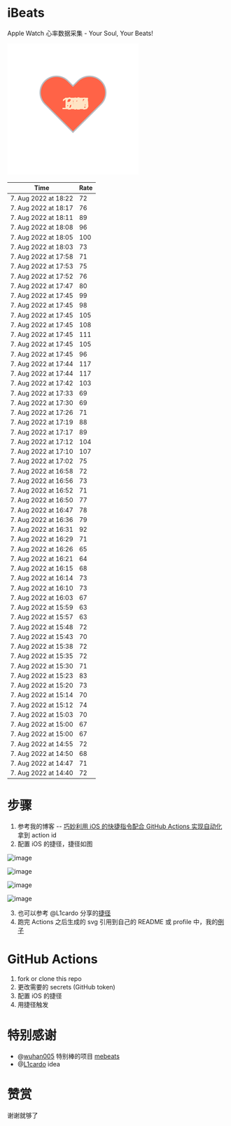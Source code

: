 # iBeats
Apple Watch 心率数据采集 - Your Soul, Your Beats!

![](./files/heart.svg)

<!--START_SECTION:my_heart_rate-->
| Time | Rate | 
 | ---- | ---- | 
| 7. Aug 2022 at 18:22 | 72 |
| 7. Aug 2022 at 18:17 | 76 |
| 7. Aug 2022 at 18:11 | 89 |
| 7. Aug 2022 at 18:08 | 96 |
| 7. Aug 2022 at 18:05 | 100 |
| 7. Aug 2022 at 18:03 | 73 |
| 7. Aug 2022 at 17:58 | 71 |
| 7. Aug 2022 at 17:53 | 75 |
| 7. Aug 2022 at 17:52 | 76 |
| 7. Aug 2022 at 17:47 | 80 |
| 7. Aug 2022 at 17:45 | 99 |
| 7. Aug 2022 at 17:45 | 98 |
| 7. Aug 2022 at 17:45 | 105 |
| 7. Aug 2022 at 17:45 | 108 |
| 7. Aug 2022 at 17:45 | 111 |
| 7. Aug 2022 at 17:45 | 105 |
| 7. Aug 2022 at 17:45 | 96 |
| 7. Aug 2022 at 17:44 | 117 |
| 7. Aug 2022 at 17:44 | 117 |
| 7. Aug 2022 at 17:42 | 103 |
| 7. Aug 2022 at 17:33 | 69 |
| 7. Aug 2022 at 17:30 | 69 |
| 7. Aug 2022 at 17:26 | 71 |
| 7. Aug 2022 at 17:19 | 88 |
| 7. Aug 2022 at 17:17 | 89 |
| 7. Aug 2022 at 17:12 | 104 |
| 7. Aug 2022 at 17:10 | 107 |
| 7. Aug 2022 at 17:02 | 75 |
| 7. Aug 2022 at 16:58 | 72 |
| 7. Aug 2022 at 16:56 | 73 |
| 7. Aug 2022 at 16:52 | 71 |
| 7. Aug 2022 at 16:50 | 77 |
| 7. Aug 2022 at 16:47 | 78 |
| 7. Aug 2022 at 16:36 | 79 |
| 7. Aug 2022 at 16:31 | 92 |
| 7. Aug 2022 at 16:29 | 71 |
| 7. Aug 2022 at 16:26 | 65 |
| 7. Aug 2022 at 16:21 | 64 |
| 7. Aug 2022 at 16:15 | 68 |
| 7. Aug 2022 at 16:14 | 73 |
| 7. Aug 2022 at 16:10 | 73 |
| 7. Aug 2022 at 16:03 | 67 |
| 7. Aug 2022 at 15:59 | 63 |
| 7. Aug 2022 at 15:57 | 63 |
| 7. Aug 2022 at 15:48 | 72 |
| 7. Aug 2022 at 15:43 | 70 |
| 7. Aug 2022 at 15:38 | 72 |
| 7. Aug 2022 at 15:35 | 72 |
| 7. Aug 2022 at 15:30 | 71 |
| 7. Aug 2022 at 15:23 | 83 |
| 7. Aug 2022 at 15:20 | 73 |
| 7. Aug 2022 at 15:14 | 70 |
| 7. Aug 2022 at 15:12 | 74 |
| 7. Aug 2022 at 15:03 | 70 |
| 7. Aug 2022 at 15:00 | 67 |
| 7. Aug 2022 at 15:00 | 67 |
| 7. Aug 2022 at 14:55 | 72 |
| 7. Aug 2022 at 14:50 | 68 |
| 7. Aug 2022 at 14:47 | 71 |
| 7. Aug 2022 at 14:40 | 72 |

<!--END_SECTION:my_heart_rate-->

# 步骤
1. 参考我的博客 -- [巧妙利用 iOS 的快捷指令配合 GitHub Actions 实现自动化](https://github.com/yihong0618/gitblog/issues/198) 拿到 action id
2. 配置 iOS 的捷径，捷径如图

![image](https://user-images.githubusercontent.com/15976103/122154218-0db0b480-ce97-11eb-93bb-5aec07c558dc.png)

![image](https://user-images.githubusercontent.com/15976103/122154236-186b4980-ce97-11eb-8e4b-70551a0391ae.png)

![image](https://user-images.githubusercontent.com/15976103/122154268-2d47dd00-ce97-11eb-902e-3acf292265a9.png)

![image](https://user-images.githubusercontent.com/15976103/122174055-fa144680-ceb4-11eb-9be2-3eb83cd516f7.png)

3. 也可以参考 @L1cardo 分享的[捷径](https://www.icloud.com/shortcuts/6ab6047b459c41ad822ad6b94b1c03d4)
4. 跑完 Actions 之后生成的 svg 引用到自己的 README 或 profile 中，我的[例子](https://github.com/yihong0618) 

# GitHub Actions

1. fork or clone this repo
2. 更改需要的 secrets (GitHub token)
3. 配置 iOS 的捷径
4. 用捷径触发

# 特别感谢
- @[wuhan005](https://github.com/wuhan005) 特别棒的项目 [mebeats](https://github.com/wuhan005/mebeats)
- @[L1cardo](https://github.com/L1cardo) idea

# 赞赏
谢谢就够了

